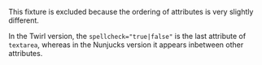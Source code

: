 This fixture is excluded because the ordering of attributes is very slightly different.

In the Twirl version, the `spellcheck="true|false"` is the last attribute of `textarea`,
whereas in the Nunjucks version it appears inbetween other attributes.